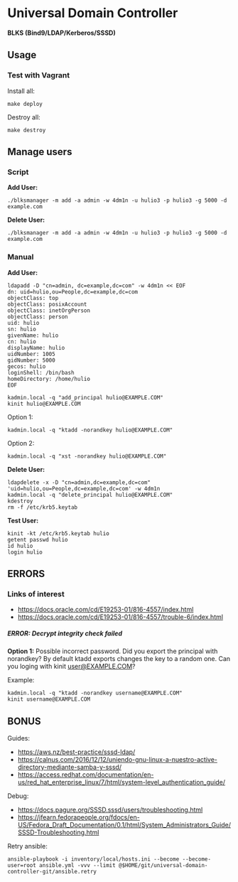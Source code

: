 # Universal Domain Controller
**BLKS (Bind9/LDAP/Kerberos/SSSD)**

## Usage

### Test with Vagrant

Install all:
```
make deploy
```

Destroy all:
```
make destroy
```

## Manage users

### Script

**Add User:**

```
./blksmanager -m add -a admin -w 4dm1n -u hulio3 -p hulio3 -g 5000 -d example.com
```

**Delete User:**

```
./blksmanager -m add -a admin -w 4dm1n -u hulio3 -p hulio3 -g 5000 -d example.com
```

### Manual

**Add User:**

```
ldapadd -D "cn=admin, dc=example,dc=com" -w 4dm1n << EOF
dn: uid=hulio,ou=People,dc=example,dc=com
objectClass: top
objectClass: posixAccount
objectClass: inetOrgPerson
objectClass: person
uid: hulio
sn: hulio
givenName: hulio
cn: hulio
displayName: hulio
uidNumber: 1005
gidNumber: 5000
gecos: hulio
loginShell: /bin/bash
homeDirectory: /home/hulio
EOF
```
```
kadmin.local -q "add_principal hulio@EXAMPLE.COM"
kinit hulio@EXAMPLE.COM
```

Option 1:
```
kadmin.local -q "ktadd -norandkey hulio@EXAMPLE.COM"
```

Option 2:
```
kadmin.local -q "xst -norandkey hulio@EXAMPLE.COM"
```

**Delete User:**

```
ldapdelete -x -D "cn=admin,dc=example,dc=com" 'uid=hulio,ou=People,dc=example,dc=com' -w 4dm1n
kadmin.local -q "delete_principal hulio@EXAMPLE.COM"
kdestroy
rm -f /etc/krb5.keytab 
```

**Test User:**

```
kinit -kt /etc/krb5.keytab hulio
getent passwd hulio
id hulio
login hulio
```

## ERRORS

### Links of interest

- https://docs.oracle.com/cd/E19253-01/816-4557/index.html
- https://docs.oracle.com/cd/E19253-01/816-4557/trouble-6/index.html


##### ERROR: Decrypt integrity check failed

**Option 1:** Possible incorrect password.
Did you export the principal with norandkey? By default ktadd exports changes the key to a random one.
Can you loging with kinit user@EXAMPLE.COM?

Example:
```
kadmin.local -q "ktadd -norandkey username@EXAMPLE.COM"
kinit username@EXAMPLE.COM
```

## BONUS

Guides:

- https://aws.nz/best-practice/sssd-ldap/
- https://calnus.com/2016/12/12/uniendo-gnu-linux-a-nuestro-active-directory-mediante-samba-y-sssd/
- https://access.redhat.com/documentation/en-us/red_hat_enterprise_linux/7/html/system-level_authentication_guide/

Debug:

- https://docs.pagure.org/SSSD.sssd/users/troubleshooting.html
- https://jfearn.fedorapeople.org/fdocs/en-US/Fedora_Draft_Documentation/0.1/html/System_Administrators_Guide/SSSD-Troubleshooting.html

Retry ansible:

```
ansible-playbook -i inventory/local/hosts.ini --become --become-user=root ansible.yml -vvv --limit @$HOME/git/universal-domain-controller-git/ansible.retry
```